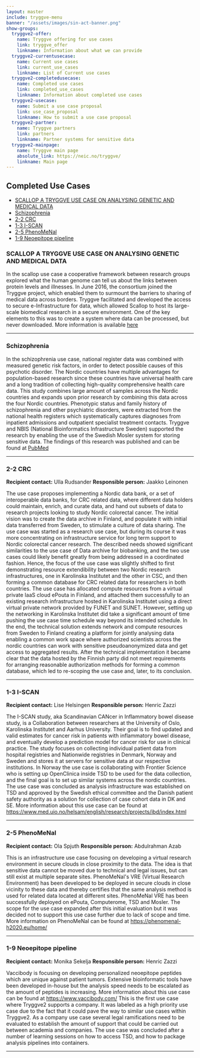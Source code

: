 ```yaml
---
layout: master
include: tryggve-menu
banner: "/assets/images/sin-act-banner.png"
show-groups:
  tryggve2-offer:
    name: Tryggve offering for use cases
    link: tryggve_offer
    linkname: Information about what we can provide
  tryggve2-currentusecase:
    name: Current use cases
    link: current_use_cases
    linkname: List of Current use cases
  tryggve2-completedusecase:
    name: Completed use cases
    link: completed_use_cases
    linkname: Information about completed use cases
  tryggve2-usecase:
    name: Submit a use case proposal
    link: use_case_proposal
    linkname: How to submit a use case proposal
  tryggve2-partner:
    name: Tryggve partners
    link: partners
    linkname: Partner systems for sensitive data
  tryggve2-mainpage:
    name: Tryggve main page
    absolute_link: https://neic.no/tryggve/
    linkname: Main page
---
```



## Completed Use Cases

* [SCALLOP A TRYGGVE USE CASE ON ANALYSING GENETIC AND MEDICAL DATA](#scallop-a-tryggve-use-case-on-analysing-genetic-and-medical-data)
* [Schizophrenia](#schizophrenia)
* [2-2 CRC](#2-2-crc)
* [1-3 I-SCAN](#1-3-i-scan)
* [2-5 PhenoMeNal](#2-5-phenomenal)
* [1-9 Neoepitope pipeline](#1-9-neoepitope-pipeline)


### SCALLOP A TRYGGVE USE CASE ON ANALYSING GENETIC AND MEDICAL DATA

In the scallop use case a cooperative framework between research groups explored what the human genome can tell us about the links between protein levels and illnesses. In June 2016, the consortium joined the Tryggve project, which enabled them to surmount the barriers to sharing of medical data across borders. Tryggve facilitated and developed the access to secure e-Infrastructure for data, which allowed Scallop to host its large-scale biomedical research in a secure environment. One of the key elements to this was to create a system where data can be processed, but never downloaded.
More information is available [here](https://neic.no/news/2018/03/16/scallop-usecase/)

---

### Schizophrenia

In the schizophrenia use case, national register data was combined with measured genetic risk factors, in order to detect possible causes of this psychotic disorder. The Nordic countries have multiple advantages for population-based research since these countries have universal health care and a long tradition of collecting high-quality comprehensive health care data. This study combines large amount of samples across the Nordic countries and expands upon prior research by combining this data across the four Nordic countries. Phenotypic status and family history of schizophrenia and other psychiatric disorders, were extracted from the national health registers which systematically captures diagnoses from inpatient admissions and outpatient specialist treatment contacts. Tryggve and NBIS (National Bioinformatics Infrastructure Sweden) supported the research by enabling the use of the Swedish Mosler system for storing sensitive data.
The findings of this research was published and can be found at [PubMed](https://www.ncbi.nlm.nih.gov/pubmed/28942743)

---

### 2-2 CRC

**Recipient contact:** Ulla Rudsander
**Responsible person:** Jaakko Leinonen

The use case proposes implementing a Nordic data bank, or a set of interoperable data banks, for CRC related data, where different data holders could maintain, enrich, and curate data, and hand out subsets of data to research projects looking to study Nordic colorectal cancer. The initial vision was to create the data archive in Finland, and populate it with initial data transferred from Sweden, to stimulate a culture of data sharing.
The use case was started as a research use case, but during its course it was more concentrating on infrastructure service for long term support to Nordic colorectal cancer research.
The described needs showed significant similarities to the use case of Data archive for biobanking, and the two use cases could likely benefit greatly from being addressed in a coordinated fashion. Hence, the focus of the use case was slightly shifted to first demonstrating resource extendibility between two Nordic research infrastructures, one in Karolinska Institutet and the other in CSC, and then forming a common database for CRC related data for researchers in both countries.
The use case has allocated compute resources from a virtual private IaaS cloud ePouta in Finland, and attached them successfully to an existing research infrastructure hosted in Karolinska Institutet using a direct virtual private network provided by FUNET and SUNET. However, setting up the networking in Karolinska Institutet did take a significant amount of time pushing the use case time schedule way beyond its intended schedule. In the end, the technical solution extends network and compute resources from Sweden to Finland creating a platform for jointly analysing data enabling a common work space where authorized scientists across the nordic countries can work with sensitive pseudoanonymized data and get access to aggregated results.
After the technical implementation it became clear that the data hosted by the Finnish party did  not meet requirements for arranging reasonable authorization methods for forming a common database, which led to re-scoping the use case and, later, to its conclusion.

---

### 1-3 I-SCAN

**Recipient contact:** Lise Helsingen
**Responsible person:** Henric Zazzi

The I-SCAN study, aka Scandinavian CANcer in Inflammatory bowel disease study, is a Collaboration between researchers at the University of Oslo, Karolinska Institutet and Aarhus University. Their goal is to find updated and valid estimates for cancer risk in patients with inflammatory bowel disease, and eventually develop a prediction model for cancer risk for use in clinical practice.
The study focuses on collecting individual patient data from hospital registries and Nationwide registries in Denmark, Norway and Sweden and stores it at servers for sensitive data at our respective institutions. In Norway the use case is collaborating with Frontier Science who is setting up OpenClinica inside TSD to be used for the data collection, and the final goal is to set up similar systems across the nordic countries.
The use case was concluded as analysis infrastructure was established on TSD and approved by the Swedish ethical committee and the Danish patient safety authority as a solution for collection of case cohort data in DK and SE.
More information about this use case can be found at https://www.med.uio.no/helsam/english/research/projects/ibd/index.html

---

### 2-5 PhenoMeNal

**Recipient contact:** Ola Spjuth
**Responsible person:** Abdulrahman Azab

This is an infrastructure use case focusing on developing a virtual research environment in secure clouds in close proximity to the data. The idea is that sensitive data cannot be moved due to technical and legal issues, but can still exist at multiple separate sites.
PhenoMeNal's VRE (Virtual Research Environment) has been developed to be deployed in secure clouds in close vicinity to these data and thereby certifies that the same analysis method is used for related data located at different sites.
PhenoMeNal VRE has been successfully deployed on ePouta, Computerome, TSD and Mosler.
The scope for the use case expanded after this initial evaluation but it was decided not to support this use case further due to lack of scope and time.
More information on PhenoMeNal can be found at https://phenomenal-h2020.eu/home/

---

### 1-9 Neoepitope pipeline

**Recipient contact:** Monika Sekelja
**Responsible person:** Henric Zazzi

Vaccibody is focusing on developing personalized neoepitope peptides which are unique against patient tumors. Extensive bioinformatic tools have been developed in-house but the analysis speed needs to be escalated as the amount of peptides is increasing. More information about this use case can be found at https://www.vaccibody.com/
This is the first use case where Tryggve2 supports a company. It was labeled as a high priority use case due to the fact that it could pave the way to similar use cases within Tryggve2. As a company use case several legal ramifications need to be evaluated to establish the amount of support that could be carried out between academia and companies.
The use case was concluded after a number of learning sessions on how to access TSD, and how to package analysis pipelines into containers.

---
